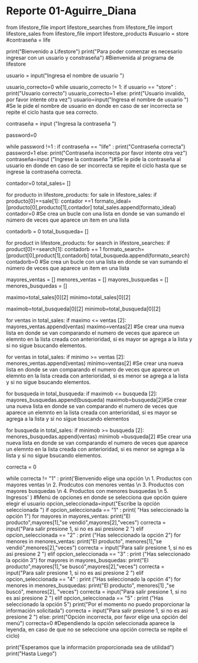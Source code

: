 # Reporte 01-Aguirre_Diana

from lifestore_file import lifestore_searches
from lifestore_file import lifestore_sales
from lifestore_file import lifestore_products
#usuario = store
#contraseña = life

print("Bienvenido a Lifestore")
print("Para poder comenzar es necesario ingresar con un usuario y constraseña") #Bienvenida al programa de lifestore 

usuario = input("Ingresa el nombre de usuario  ")

usuario_correcto=0
while usuario_correcto != 1:
  if usuario == "store" :
    print("Usuario correcto")
    usuario_correcto=1
  else:
    print("Usuario invalido, por favor intente otra vez")
    usuario=input("Ingresa el nombre de usuario ") #Se le pide el nombre de usuario en donde en caso de ser incorrecta se repite el ciclo hasta que sea correcto.

contraseña = input ("Ingresa la contraseña  ")

password=0

while password !=1 :
  if contraseña == "life" :
    print("Contraseña correcta")
    password=1
  else:
    print("Contraseña incorrecta por favor intente otra vez")
    contraseña=input ("Ingrese la contraseña  ")#Se le pide la contraseña al usuario en donde en caso de ser incorrecta se repite el ciclo hasta que se ingrese la contraseña correcta.


contador=0
total_sales= []

for producto in lifestore_products:
  for sale in lifestore_sales:
    if producto[0]==sale[1]:
      contador +=1
  formato_ideal=[producto[0],producto[1],contador]
  total_sales.append(formato_ideal)
  contador=0 #Se crea un bucle con una lista en donde se van sumando el número de veces que aparece un item en una lista


contadorb = 0
total_busqueda= []

for product in lifestore_products:
  for search in lifestore_searches:
    if product[0]==search[1]:
      contadorb += 1
  formato_search=[product[0],product[1],contadorb]
  total_busqueda.append(formato_search)
  contadorb=0 #Se crea un bucle con una lista en donde se van sumando el número de veces que aparece un item en una lista

mayores_ventas = []
menores_ventas = []
mayores_busquedas = []
menores_busquedas = []

maximo=total_sales[0][2]
minimo=total_sales[0][2]

maximob=total_busqueda[0][2]
minimob=total_busqueda[0][2]

for ventas in total_sales:
  if maximo <= ventas [2]:
    mayores_ventas.append(ventas)
    maximo=ventas[2] #Se crear una nueva lista en donde se van comparando el numero de veces que aparece un elemnto en la lista creada con anterioridad, si es mayor se agrega a la lista y si no sigue bsucando elementos.

   
for ventas in total_sales:
  if minimo >= ventas [2]:
    menores_ventas.append(ventas)
    minimo=ventas[2]  #Se crear una nueva lista en donde se van comparando el numero de veces que aparece un elemnto en la lista creada con anterioridad, si es menor se agrega a la lista y si no sigue bsucando elementos.


for busqueda in total_busqueda:
  if maximob <= busqueda [2]:
    mayores_busquedas.append(busqueda)
    maximob=busqueda[2]#Se crear una nueva lista en donde se van comparando el numero de veces que aparece un elemnto en la lista creada con anterioridad, si es mayor se agrega a la lista y si no sigue bsucando elementos

   
for busqueda in total_sales:
  if minimob >= busqueda [2]:
    menores_busquedas.append(ventas)
    minimob =busqueda[2] #Se crear una nueva lista en donde se van comparando el numero de veces que aparece un elemnto en la lista creada con anterioridad, si es menor se agrega a la lista y si no sigue bsucando elementos.


correcta = 0

while correcta != "1" :
  print('Bienvenido elige una opción \n 1. Productos con mayores ventas \n 2. Prodcutos con menores ventas \n 3. Productos con mayores busquedas \n 4. Productos con menores busquedas \n 5. Ingresos' ) #Menú de opciones en donde se selecciona que opción quiere elegir el usuario
  opcion_seleccionada=input("Escribe la opción seleccionada    ")
  if opcion_seleccionada == "1" :
    print( "Has seleccionado la opción 1")
    for mayores in mayores_ventas:
      print("El producto",mayores[1],"se vendió",mayores[2],"veces")
    correcta = input("Para salir presione 1, si no es asi presione 2  ")
  elif opcion_seleccionada == "2" :
    print ("Has seleccionado la opción 2")
    for menores in menores_ventas:
      print("El producto", menores[1],"se vendió",menores[2],"veces")
    correcta = input("Para salir presione 1, si no es asi presione 2  ")
  elif opcion_seleccionada == "3" :
    print ("Has seleccionado la opción 3")
    for mayores in mayores_busquedas:
      print("El producto",mayores[1],"se buscó",mayores[2],"veces")
    correcta = input("Para salir presione 1, si no es asi presione 2  ") 
  elif opcion_seleccionada == "4" :
    print ("Has seleccionado la opción 4")
    for menores in menores_busquedas:
      print("El producto", menores[1] ,"se buscó", menores[2], "veces")
    correcta = input("Para salir presione 1, si no es asi presione 2  ")
  elif opcion_seleccionada == "5" :
    print ("Has seleccionado la opción 5")
    print("Por el momento no puedo proporcionar la información solicitada")
    correcta = input("Para salir presione 1, si no es asi presione 2  ")
  else: 
    print("Opción incorrecta, por favor elige una opción del menú")
    correcta=0 #Dependiendo la opción seleccionada aparece la leyenda, en caso de que no se seleccione una opción correcta se repite el ciclo)


print("Esperamos que la información proporcionada sea de utilidad")
print("Hasta Luego")    
